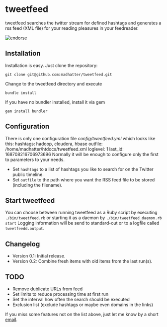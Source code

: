 # tweetfeed

tweetfeed searches the twitter stream for defined hashtags and generates a rss feed (XML file) for your 
reading pleasures in your feedreader.

[![endorse](http://api.coderwall.com/madhatter/endorsecount.png)](http://coderwall.com/madhatter)

## Installation

Installation is easy. Just clone the repository:

```git clone git@github.com:madhatter/tweetfeed.git```

Change to the tweetfeed directory and execute

```bundle install```

If you have no bundler installed, install it via gem

```gem install bundler```

## Configuration

There is only one configuration file _config/tweetfeed.yml_ which looks
like this:
	hashtags: hadoop, cloudera, hbase
	outfile: /home/madhatter/htdocs/tweetfeed.xml
	loglevel: 1
	last_id: 168708216706973696
Normally it will be enough to configure only the first to parameters to
your needs.

* Set ```hashtags``` to a list of hashtags you like to
search for on the Twitter public timeline.
* Set ```outfile``` to the path where you want the RSS feed file to be
stored (including the filename).

## Start tweetfeed
You can choose between running tweetfeed as a Ruby script by executing
```./bin/tweetfeed.rb``` or starting it as a daemon by ```./bin/tweetfeed_daemon.rb start```
Logging information will be send to standard-out or to a logfile called ```tweetfeedd.output```.

## Changelog
* Version 0.1: Initial release.
* Version 0.2: Combine fresh items with old items from the last run(s).

## TODO
* Remove dublicate URLs from feed
* Set limits to reduce processing time at first run
* Set the interval how often the search should be executed
* Exclusion list (exclude hashtags or maybe even domains in the links)

If you miss some features not on the list above, just let me know by a short [email][].

[email]: mailto://madhatter@nostalgix.org
